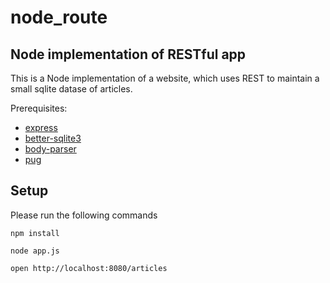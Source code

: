 # node_route

## Node implementation of RESTful app

This is a Node implementation of a website, which uses REST to maintain a small sqlite datase
of articles.

Prerequisites:

- [express](https://expressjs.com/en/guide/routing.html)
- [better-sqlite3](https://github.com/JoshuaWise/better-sqlite3)
- [body-parser](https://www.npmjs.com/package/body-parser)
- [pug](https://pugjs.org/api/getting-started.html)

## Setup

Please run the following commands

    npm install

    node app.js

    open http://localhost:8080/articles



